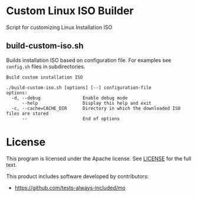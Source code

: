# Custom Linux ISO Builder
Script for customizing Linux Installation ISO

## build-custom-iso.sh
Builds installation ISO based on configuration file. For examples see `config.sh` files
in subdirectories.
```
Build custom installation ISO

./build-custom-iso.sh [options] [--] configuration-file
options:
  -d, --debug                Enable debug mode
      --help                 Display this help and exit
  -c, --cache=CACHE_DIR      Directory in which the downloaded ISO files are stored
      --                     End of options
```

# License

This program is licensed under the Apache license. See [LICENSE](LICENSE) for the full text.

This product includes software developed by contributors: 
* https://github.com/tests-always-included/mo
